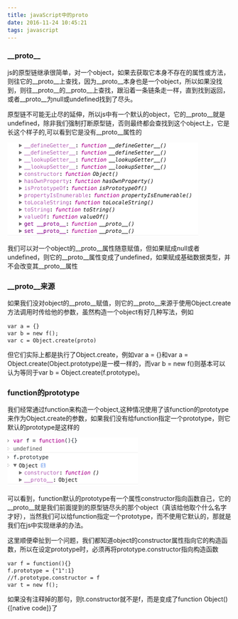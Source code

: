 ```yaml
---
title: javaScript中的proto
date: 2016-11-24 10:45:21
tags: javascript
---
```


### \_\_proto\_\_

js的原型链继承很简单，对一个object，如果去获取它本身不存在的属性或方法，则往它的\_\_proto\_\_上查找，因为\_\_proto\_\_本身也是一个object，所以如果没找到，则往\_\_proto\_\_的\_\_proto\_\_上查找，跟沿着一条链条走一样，直到找到返回，或者\_\_proto\_\_为null或undefined找到了尽头。

原型链不可能无止尽的延伸，所以js中有一个默认的object，它的__proto__就是undefined，除非我们强制打断原型链，否则最终都会查找到这个object上，它是长这个样子的,可以看到它是没有__proto__属性的

![image](js-object/42F976BA-0D05-4C76-ABBD-BA28C1627E46.png)

我们可以对一个object的\_\_proto\_\_属性随意赋值，但如果赋成null或者undefined，则它的\_\_proto\_\_属性变成了undefined，如果赋成基础数据类型，并不会改变其\_\_proto\_\_属性

### \_\_proto\_\_来源

如果我们没对object的__proto__赋值，则它的__proto__来源于使用Object.create方法调用时传给他的参数，虽然构造一个object有好几种写法，例如

```
var a = {}
var b = new f();
var c = Object.create(proto)
```
但它们实际上都是执行了Object.create，例如var a = {}和var a = Object.create(Object.prototype)是一模一样的，而var b = new f()则基本可以认为等同于var b = Object.create(f.prototype)。

### function的prototype

我们经常通过function来构造一个object,这种情况使用了该function的prototype来作为Object.create的参数，如果我们没有给function指定一个prototype，则它默认的prototype是这样的

![img](js-object/08078187-DE71-479F-93B2-5E40B8C12934.png)

可以看到，function默认的prototype有一个属性constructor指向函数自己，它的__proto__就是我们前面提到的原型链尽头的那个object（真该给他取个什么名字才好），当然我们可以给function指定一个prototype，而不使用它默认的，那就是我们在js中实现继承的办法。

这里顺便牵扯到一个问题，我们都知道object的constructor属性指向它的构造函数，所以在设定prototype时，必须再将prototype.constructor指向构造函数

```
var f = function(){}
f.prototype = {"1":1}
//f.prototype.constructor = f
var t = new f();
```
如果没有注释掉的那句，则t.constructor就不是f，而是变成了function Object(){[native code]}了

